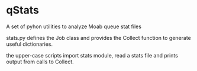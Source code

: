 # qStats
A set of pyhon utilities to analyze Moab queue stat files

stats.py defines the Job class and provides the Collect function to generate useful dictionaries.

the upper-case scripts import stats module, read a stats file and prints output from calls to Collect.
